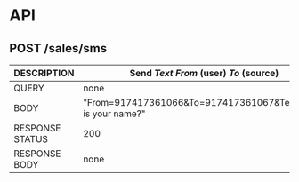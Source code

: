 
# API
## POST /sales/sms
|DESCRIPTION      | Send *Text*  *From* (user)  *To* (source)           |
|-----------------|------------------------------------------------------------|
|QUERY            | none|
|BODY             | "From=917417361066&To=917417361067&Text=What is your name?"|
|RESPONSE STATUS  | 200|
|RESPONSE BODY    | none|
